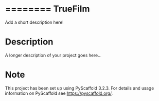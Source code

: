 ========
TrueFilm
========


Add a short description here!


Description
===========

A longer description of your project goes here...


Note
====

This project has been set up using PyScaffold 3.2.3. For details and usage
information on PyScaffold see https://pyscaffold.org/.
